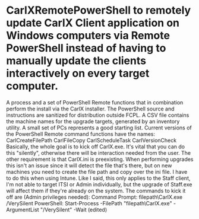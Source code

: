﻿# CarlXRemotePowerShell to remotely update CarlX Client application on Windows computers via Remote PowerShell instead of having to manually update the clients interactively on every target computer.

A process and a set of PowerShell Remote functions that in combination perform the install via the CarlX installer. The PowerShell source and instructions are sanitized for distribution outside FCPL. A CSV file contains the machine names for the upgrade targets, generated by an inventory utility. A small set of PCs represents a good starting list. Current versions of the PowerShell Remote command functions have the names:
CarlCreateFilePath
CarlFileCopy
CarlScheduleTask
CarlVersionCheck
Basically, the whole goal is to kick off CarlX.exe. It's vital that you can do this "silently", otherwise there will be interaction needed from the user. The other requirement is that CarlX.ini is preexisting. When performing upgrades this isn't an issue since it will detect the file that's there, but on new machines you need to create the file path and copy over the ini file. I have to do this when using Intune. Like I said, this only applies to the Staff client, I'm not able to target ITSI or Admin individually, but the upgrade of Staff.exe will affect them if they're already on the system. The commands to kick it off are (Admin privileges needed):
Command Prompt:  filepath\CarlX.exe /VerySilent
PowerShell: Start-Process -FilePath "filepath\CarlX.exe" -ArgumentList "/VerySilent" -Wait (edited) 
